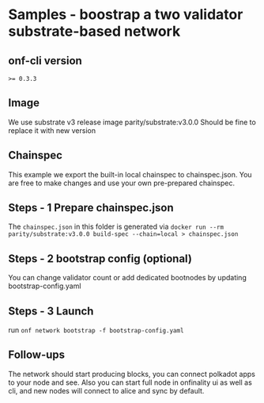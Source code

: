 # Samples - boostrap a two validator substrate-based network

## onf-cli version
`>= 0.3.3`

## Image
We use substrate v3 release image parity/substrate:v3.0.0
Should be fine to replace it with new version

## Chainspec
This example we export the built-in local chainspec to chainspec.json.
You are free to make changes and use your own pre-prepared chainspec.

## Steps - 1 Prepare chainspec.json
The `chainspec.json` in this folder is generated via `docker run --rm parity/substrate:v3.0.0 build-spec --chain=local > chainspec.json`

## Steps - 2 bootstrap config (optional)
You can change validator count or add dedicated bootnodes by updating bootstrap-config.yaml

## Steps - 3 Launch
run `onf network bootstrap -f bootstrap-config.yaml`

## Follow-ups
The network should start producing blocks, you can connect polkadot apps to your node and see.
Also you can start full node in onfinality ui as well as cli, and new nodes will connect to alice and sync by default.
